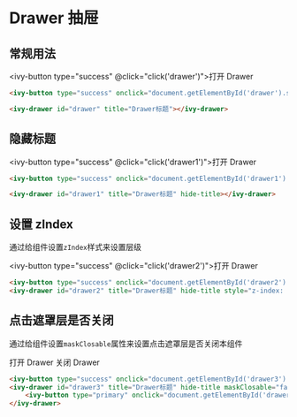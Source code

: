 # Drawer 抽屉

## 常规用法

<ivy-button type="success" @click="click('drawer')">打开 Drawer</ivy-button>

<ivy-drawer id="drawer" title="Drawer标题"></ivy-drawer>

```html
<ivy-button type="success" onclick="document.getElementById('drawer').setAttribute('show','')">打开 Drawer</ivy-button>

<ivy-drawer id="drawer" title="Drawer标题"></ivy-drawer>
```

## 隐藏标题

<ivy-button type="success" @click="click('drawer1')">打开 Drawer</ivy-button>

<ivy-drawer id="drawer1" title="Drawer标题" hide-title></ivy-drawer>

```html
<ivy-button type="success" onclick="document.getElementById('drawer1').setAttribute('show','')">打开 Drawer</ivy-button>

<ivy-drawer id="drawer1" title="Drawer标题" hide-title></ivy-drawer>
```

## 设置 zIndex

通过给组件设置`zIndex`样式来设置层级

<ivy-button type="success" @click="click('drawer2')">打开 Drawer</ivy-button>
<ivy-drawer id="drawer2" title="Drawer标题" hide-title style="z-index: 9000;"></ivy-drawer>

```html
<ivy-button type="success" onclick="document.getElementById('drawer2').setAttribute('show','')"> 打开 Drawer </ivy-button>
<ivy-drawer id="drawer2" title="Drawer标题" hide-title style="z-index: 9000;"></ivy-drawer>
```

## 点击遮罩层是否关闭

通过给组件设置`maskClosable`属性来设置点击遮罩层是否关闭本组件

<ivy-button type="success" onclick="document.getElementById('drawer3').setAttribute('show','')">打开 Drawer</ivy-button>
<ivy-drawer id="drawer3" title="Drawer标题" hide-title maskClosable="false">
<ivy-button type="primary" onclick="document.getElementById('drawer3').removeAttribute('show')">关闭 Drawer</ivy-button>
</ivy-drawer>

```html
<ivy-button type="success" onclick="document.getElementById('drawer3').setAttribute('show','')">打开 Drawer</ivy-button>
<ivy-drawer id="drawer3" title="Drawer标题" hide-title maskClosable="false">
    <ivy-button type="primary" onclick="document.getElementById('drawer3').removeAttribute('show')">关闭 Drawer</ivy-button>
</ivy-drawer>
```

<script setup>
const click = (className)=>{
    document.getElementById(className).setAttribute('show','')
}
</script>
